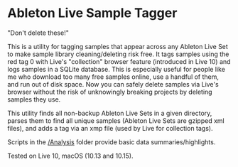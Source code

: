 # Ableton Live Sample Tagger

"Don't delete these!"

This is a utility for tagging samples that appear across any Ableton Live Set to make sample library cleaning/deleting risk free. It tags samples using the red tag 0 with Live's "collection" browser feature (introduced in Live 10) and logs samples in a SQLite database. This is especially useful for people like me who download too many free samples online, use a handful of them, and run out of disk space. Now you can safely delete samples via Live's browser without the risk of unknowingly breaking projects by deleting samples they use.

This utility finds all non-backup Ableton Live Sets in a given directory, parses them to find all unique samples (Ableton Live Sets are gzipped xml files), and adds a tag via an xmp file (used by Live for collection tags).

Scripts in the [/Analysis](/Analysis) folder provide basic data summaries/highlights.

Tested on Live 10, macOS (10.13 and 10.15).
